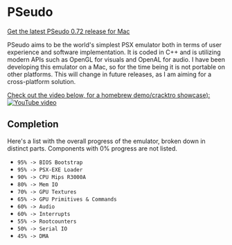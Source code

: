 # PSeudo
[Get the latest PSeudo 0.72 release for Mac](https://github.com/dkoluris/pseudo/releases/tag/version-0.72)

PSeudo aims to be the world's simplest PSX emulator both in terms of user experience and software implementation. It is coded in C++ and is utilizing modern APIs such as OpenGL for visuals and OpenAL for audio. I have been developing this emulator on a Mac, so for the time being it is not portable on other platforms. This will change in future releases, as I am aiming for a cross-platform solution.

[Check out the video below, for a homebrew demo/cracktro showcase):](http://www.youtube.com/watch?v=BFvLRjOE99E)
[![YouTube video](https://raw.githubusercontent.com/dkoluris/pseudo/master/Resources/Paradox.png)](http://www.youtube.com/watch?v=BFvLRjOE99E "PSeudo : Alpha showcase")

## Completion
Here's a list with the overall progress of the emulator, broken down in distinct parts. Components with 0% progress are not listed.
* `95% -> BIOS Bootstrap`
* `95% -> PSX-EXE Loader`
* `90% -> CPU Mips R3000A`
* `80% -> Mem IO`
* `70% -> GPU Textures`
* `65% -> GPU Primitives & Commands`
* `60% -> Audio`
* `60% -> Interrupts`
* `55% -> Rootcounters`
* `50% -> Serial IO`
* `45% -> DMA`

